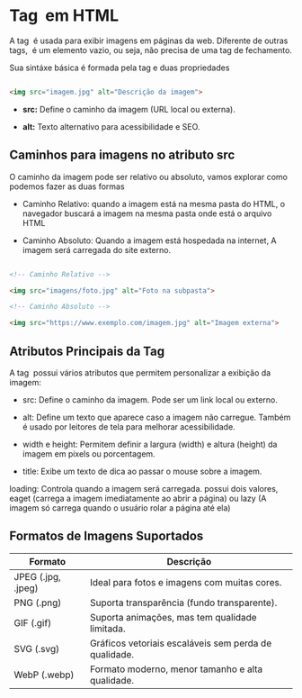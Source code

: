 # Tag <img> em HTML

A tag <img> é usada para exibir imagens em páginas da web. Diferente de outras tags, <img> é um elemento vazio, ou seja, não precisa de uma tag de fechamento.

Sua sintáxe básica é formada pela tag e duas propriedades

``` HTML

<img src="imagem.jpg" alt="Descrição da imagem">

```

- **src:** Define o caminho da imagem (URL local ou externa).

- **alt:** Texto alternativo para acessibilidade e SEO.

## Caminhos para imagens no atributo src

O caminho da imagem pode ser relativo ou absoluto, vamos explorar como podemos fazer as duas formas

- Caminho Relativo: quando a imagem está na mesma pasta do HTML, o navegador buscará a imagem na mesma pasta onde está o arquivo HTML

- Caminho Absoluto: Quando a imagem está hospedada na internet, A imagem será carregada do site externo.

``` HTML

<!-- Caminho Relativo -->

<img src="imagens/foto.jpg" alt="Foto na subpasta">

<!-- Caminho Absoluto -->

<img src="https://www.exemplo.com/imagem.jpg" alt="Imagem externa">

```

## Atributos Principais da Tag <img>

A tag <img> possui vários atributos que permitem personalizar a exibição da imagem:

- src: Define o caminho da imagem. Pode ser um link local ou externo. 

- alt: Define um texto que aparece caso a imagem não carregue. Também é usado por leitores de tela para melhorar acessibilidade.

- width e height: Permitem definir a largura (width) e altura (height) da imagem em pixels ou porcentagem.

- title: Exibe um texto de dica ao passar o mouse sobre a imagem.

loading: Controla quando a imagem será carregada. possui dois valores, eaget (carrega a imagem imediatamente ao abrir a página) ou lazy (A imagem só carrega quando o usuário rolar a página até ela)

## Formatos de Imagens Suportados

| **Formato**        | **Descrição**                                         |
|--------------------|-------------------------------------------------------|
| JPEG (.jpg, .jpeg) | Ideal para fotos e imagens com muitas cores.          |
| PNG (.png)         | Suporta transparência (fundo transparente).           |
| GIF (.gif)         | Suporta animações, mas tem qualidade limitada.        |
| SVG (.svg)         | Gráficos vetoriais escaláveis sem perda de qualidade. |
| WebP (.webp)       | Formato moderno, menor tamanho e alta qualidade.      |
